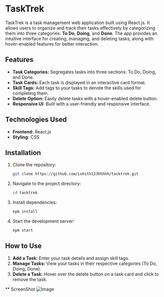 # TaskTrek

TaskTrek is a task management web application built using React.js. It allows users to organize and track their tasks effectively by categorizing them into three categories: 
**To Do**, **Doing**, and **Done**. The app provides an intuitive interface for creating, managing, and deleting tasks, along with hover-enabled features for better interaction.

## Features

- **Task Categories:** Segregates tasks into three sections: To Do, Doing, and Done.
- **Task Cards:** Each task is displayed in an interactive card format.
- **Skill Tags:** Add tags to your tasks to denote the skills used for completing them.
- **Delete Option:** Easily delete tasks with a hover-enabled delete button.
- **Responsive UI:** Built with a user-friendly and responsive interface.

## Technologies Used

- **Frontend:** React.js
- **Styling:** CSS

## Installation

1. Clone the repository:
   ```bash
   git clone https://github.com/Lohith123hhhhh/tasktrek.git
   ```
2. Navigate to the project directory:
   ```bash
   cd tasktrek
   ```
3. Install dependencies:
   ```bash
   npm install
   ```
4. Start the development server:
   ```bash
   npm start
   ```
## How to Use

1. **Add a Task:** Enter your task details and assign skill tags.
2. **Manage Tasks:** View your tasks in their respective categories (To Do, Doing, Done).
3. **Delete a Task:** Hover over the delete button on a task card and click to remove the task.

** ScreenShot
![Image](https://github.com/user-attachments/assets/bbbfdff3-4d62-4031-a51c-165b6890a7f4)

